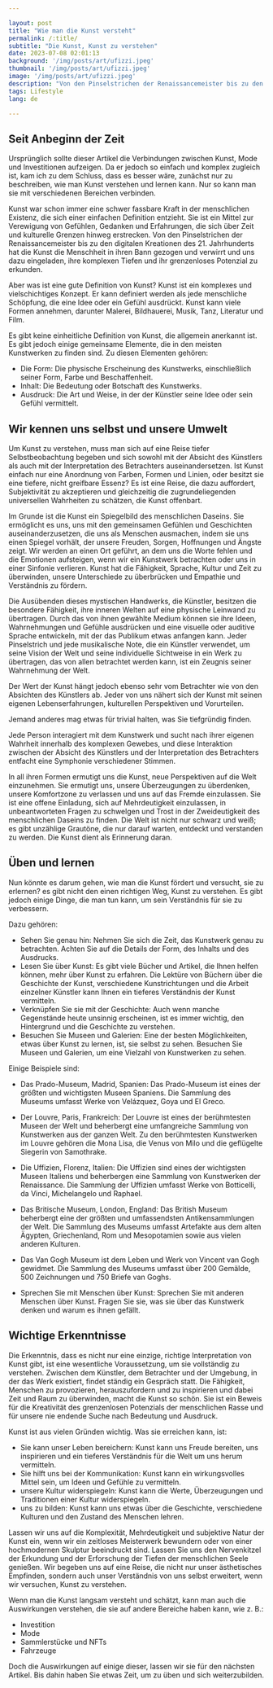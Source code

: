 ```yaml
---

layout: post 
title: "Wie man die Kunst versteht"
permalink: /:title/ 
subtitle: "Die Kunst, Kunst zu verstehen"
date: 2023-07-08 02:01:13 
background: '/img/posts/art/ufizzi.jpeg'
thumbnail: '/img/posts/art/ufizzi.jpeg'
image: '/img/posts/art/ufizzi.jpeg'
description: "Von den Pinselstrichen der Renaissancemeister bis zu den digitalen Kreationen des 21. Jahrhunderts hat die Kunst die Menschheit in ihren Bann gezogen und verwirrt, indem sie uns einlädt, ihre komplizierten Tiefen und ihr grenzenloses Potenzial zu erkunden."
tags: Lifestyle
lang: de

---
```




## Seit Anbeginn der Zeit

Ursprünglich sollte dieser Artikel die Verbindungen zwischen Kunst, Mode und Investitionen aufzeigen. Da er jedoch so einfach und komplex zugleich ist, kam ich zu dem Schluss, dass es besser wäre, zunächst nur zu beschreiben, wie man Kunst verstehen und lernen kann. Nur so kann man sie mit verschiedenen Bereichen verbinden.

Kunst war schon immer eine schwer fassbare Kraft in der menschlichen Existenz, die sich einer einfachen Definition entzieht. Sie ist ein Mittel zur Verewigung von Gefühlen, Gedanken und Erfahrungen, die sich über Zeit und kulturelle Grenzen hinweg erstrecken. Von den Pinselstrichen der Renaissancemeister bis zu den digitalen Kreationen des 21. Jahrhunderts hat die Kunst die Menschheit in ihren Bann gezogen und verwirrt und uns dazu eingeladen, ihre komplexen Tiefen und ihr grenzenloses Potenzial zu erkunden.

Aber was ist eine gute Definition von Kunst? Kunst ist ein komplexes und vielschichtiges Konzept. Er kann definiert werden als jede menschliche Schöpfung, die eine Idee oder ein Gefühl ausdrückt. Kunst kann viele Formen annehmen, darunter Malerei, Bildhauerei, Musik, Tanz, Literatur und Film.

Es gibt keine einheitliche Definition von Kunst, die allgemein anerkannt ist. Es gibt jedoch einige gemeinsame Elemente, die in den meisten Kunstwerken zu finden sind. Zu diesen Elementen gehören:

- Die Form: Die physische Erscheinung des Kunstwerks, einschließlich seiner Form, Farbe und Beschaffenheit.
- Inhalt: Die Bedeutung oder Botschaft des Kunstwerks.
- Ausdruck: Die Art und Weise, in der der Künstler seine Idee oder sein Gefühl vermittelt.

## Wir kennen uns selbst und unsere Umwelt

Um Kunst zu verstehen, muss man sich auf eine Reise tiefer Selbstbeobachtung begeben und sich sowohl mit der Absicht des Künstlers als auch mit der Interpretation des Betrachters auseinandersetzen. Ist Kunst einfach nur eine Anordnung von Farben, Formen und Linien, oder besitzt sie eine tiefere, nicht greifbare Essenz? Es ist eine Reise, die dazu auffordert, Subjektivität zu akzeptieren und gleichzeitig die zugrundeliegenden universellen Wahrheiten zu schätzen, die Kunst offenbart.

Im Grunde ist die Kunst ein Spiegelbild des menschlichen Daseins. Sie ermöglicht es uns, uns mit den gemeinsamen Gefühlen und Geschichten auseinanderzusetzen, die uns als Menschen ausmachen, indem sie uns einen Spiegel vorhält, der unsere Freuden, Sorgen, Hoffnungen und Ängste zeigt. Wir werden an einen Ort geführt, an dem uns die Worte fehlen und die Emotionen aufsteigen, wenn wir ein Kunstwerk betrachten oder uns in einer Sinfonie verlieren. Kunst hat die Fähigkeit, Sprache, Kultur und Zeit zu überwinden, unsere Unterschiede zu überbrücken und Empathie und Verständnis zu fördern.

Die Ausübenden dieses mystischen Handwerks, die Künstler, besitzen die besondere Fähigkeit, ihre inneren Welten auf eine physische Leinwand zu übertragen. Durch das von ihnen gewählte Medium können sie ihre Ideen, Wahrnehmungen und Gefühle ausdrücken und eine visuelle oder auditive Sprache entwickeln, mit der das Publikum etwas anfangen kann. Jeder Pinselstrich und jede musikalische Note, die ein Künstler verwendet, um seine Vision der Welt und seine individuelle Sichtweise in ein Werk zu übertragen, das von allen betrachtet werden kann, ist ein Zeugnis seiner Wahrnehmung der Welt.

Der Wert der Kunst hängt jedoch ebenso sehr vom Betrachter wie von den Absichten des Künstlers ab. Jeder von uns nähert sich der Kunst mit seinen eigenen Lebenserfahrungen, kulturellen Perspektiven und Vorurteilen.

Jemand anderes mag etwas für trivial halten, was Sie tiefgründig finden.

Jede Person interagiert mit dem Kunstwerk und sucht nach ihrer eigenen Wahrheit innerhalb des komplexen Gewebes, und diese Interaktion zwischen der Absicht des Künstlers und der Interpretation des Betrachters entfacht eine Symphonie verschiedener Stimmen.

In all ihren Formen ermutigt uns die Kunst, neue Perspektiven auf die Welt einzunehmen. Sie ermutigt uns, unsere Überzeugungen zu überdenken, unsere Komfortzone zu verlassen und uns auf das Fremde einzulassen. Sie ist eine offene Einladung, sich auf Mehrdeutigkeit einzulassen, in unbeantworteten Fragen zu schwelgen und Trost in der Zweideutigkeit des menschlichen Daseins zu finden. Die Welt ist nicht nur schwarz und weiß; es gibt unzählige Grautöne, die nur darauf warten, entdeckt und verstanden zu werden. Die Kunst dient als Erinnerung daran.

## Üben und lernen

Nun könnte es darum gehen, wie man die Kunst fördert und versucht, sie zu erlernen? es gibt nicht den einen richtigen Weg, Kunst zu verstehen. Es gibt jedoch einige Dinge, die man tun kann, um sein Verständnis für sie zu verbessern.

Dazu gehören:

- Sehen Sie genau hin: Nehmen Sie sich die Zeit, das Kunstwerk genau zu betrachten. Achten Sie auf die Details der Form, des Inhalts und des Ausdrucks.
- Lesen Sie über Kunst: Es gibt viele Bücher und Artikel, die Ihnen helfen können, mehr über Kunst zu erfahren. Die Lektüre von Büchern über die Geschichte der Kunst, verschiedene Kunstrichtungen und die Arbeit einzelner Künstler kann Ihnen ein tieferes Verständnis der Kunst vermitteln.
- Verknüpfen Sie sie mit der Geschichte: Auch wenn manche Gegenstände heute unsinnig erscheinen, ist es immer wichtig, den Hintergrund und die Geschichte zu verstehen.
- Besuchen Sie Museen und Galerien: Eine der besten Möglichkeiten, etwas über Kunst zu lernen, ist, sie selbst zu sehen. Besuchen Sie Museen und Galerien, um eine Vielzahl von Kunstwerken zu sehen.

Einige Beispiele sind:

- Das Prado-Museum, Madrid, Spanien: Das Prado-Museum ist eines der größten und wichtigsten Museen Spaniens. Die Sammlung des Museums umfasst Werke von Velázquez, Goya und El Greco.

- Der Louvre, Paris, Frankreich: Der Louvre ist eines der berühmtesten Museen der Welt und beherbergt eine umfangreiche Sammlung von Kunstwerken aus der ganzen Welt. Zu den berühmtesten Kunstwerken im Louvre gehören die Mona Lisa, die Venus von Milo und die geflügelte Siegerin von Samothrake.

- Die Uffizien, Florenz, Italien: Die Uffizien sind eines der wichtigsten Museen Italiens und beherbergen eine Sammlung von Kunstwerken der Renaissance. Die Sammlung der Uffizien umfasst Werke von Botticelli, da Vinci, Michelangelo und Raphael.

- Das Britische Museum, London, England: Das British Museum beherbergt eine der größten und umfassendsten Antikensammlungen der Welt. Die Sammlung des Museums umfasst Artefakte aus dem alten Ägypten, Griechenland, Rom und Mesopotamien sowie aus vielen anderen Kulturen.

- Das Van Gogh Museum ist dem Leben und Werk von Vincent van Gogh gewidmet. Die Sammlung des Museums umfasst über 200 Gemälde, 500 Zeichnungen und 750 Briefe van Goghs.

- Sprechen Sie mit Menschen über Kunst: Sprechen Sie mit anderen Menschen über Kunst. Fragen Sie sie, was sie über das Kunstwerk denken und warum es ihnen gefällt.

## Wichtige Erkenntnisse

Die Erkenntnis, dass es nicht nur eine einzige, richtige Interpretation von Kunst gibt, ist eine wesentliche Voraussetzung, um sie vollständig zu verstehen. Zwischen dem Künstler, dem Betrachter und der Umgebung, in der das Werk existiert, findet ständig ein Gespräch statt. Die Fähigkeit, Menschen zu provozieren, herauszufordern und zu inspirieren und dabei Zeit und Raum zu überwinden, macht die Kunst so schön. Sie ist ein Beweis für die Kreativität des grenzenlosen Potenzials der menschlichen Rasse und für unsere nie endende Suche nach Bedeutung und Ausdruck.

Kunst ist aus vielen Gründen wichtig. Was sie erreichen kann, ist:

- Sie kann unser Leben bereichern: Kunst kann uns Freude bereiten, uns inspirieren und ein tieferes Verständnis für die Welt um uns herum vermitteln.
- Sie hilft uns bei der Kommunikation: Kunst kann ein wirkungsvolles Mittel sein, um Ideen und Gefühle zu vermitteln.
- unsere Kultur widerspiegeln: Kunst kann die Werte, Überzeugungen und Traditionen einer Kultur widerspiegeln.
- uns zu bilden: Kunst kann uns etwas über die Geschichte, verschiedene Kulturen und den Zustand des Menschen lehren.

Lassen wir uns auf die Komplexität, Mehrdeutigkeit und subjektive Natur der Kunst ein, wenn wir ein zeitloses Meisterwerk bewundern oder von einer hochmodernen Skulptur beeindruckt sind. Lassen Sie uns den Nervenkitzel der Erkundung und der Erforschung der Tiefen der menschlichen Seele genießen. Wir begeben uns auf eine Reise, die nicht nur unser ästhetisches Empfinden, sondern auch unser Verständnis von uns selbst erweitert, wenn wir versuchen, Kunst zu verstehen.

Wenn man die Kunst langsam versteht und schätzt, kann man auch die Auswirkungen verstehen, die sie auf andere Bereiche haben kann, wie z. B.:

- Investition
- Mode
- Sammlerstücke und NFTs
- Fahrzeuge

Doch die Auswirkungen auf einige dieser, lassen wir sie für den nächsten Artikel. Bis dahin haben Sie etwas Zeit, um zu üben und sich weiterzubilden.